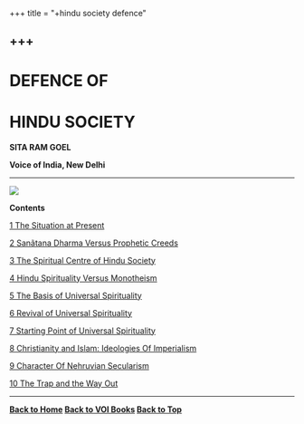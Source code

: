 +++
title = "+hindu society defence"

+++
------------------------------------------------------------------------

# DEFENCE OF

# HINDU SOCIETY 

  
**SITA RAM GOEL**  
 

**Voice of India, New Delhi**

------------------------------------------------------------------------

![](hs.jpg)

**Contents**

[1 The Situation at Present](ch1.htm)

[2 Sanãtana Dharma Versus Prophetic Creeds](ch2.htm)

[3 The Spiritual Centre of Hindu Society](ch3.htm)

[4 Hindu Spirituality Versus Monotheism](ch4.htm)

[5 The Basis of Universal Spirituality](ch5.htm)

[6 Revival of Universal Spirituality](ch6.htm)

[7 Starting Point of Universal Spirituality](ch7.htm)

[8 Christianity and Islam: Ideologies Of Imperialism](ch8.htm)

[9 Character Of Nehruvian Secularism](ch9.htm)

[10 The Trap and the Way Out](ch10.htm)  
 

------------------------------------------------------------------------

**[Back to Home](http://voiceofdharma.org)  [Back to VOI
Books](http://voiceofdharma.org/books)  [Back to Top](#top)**
